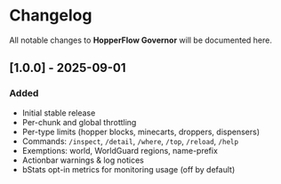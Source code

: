 # Changelog

All notable changes to **HopperFlow Governor** will be documented here.

## [1.0.0] - 2025-09-01

### Added

- Initial stable release
- Per-chunk and global throttling
- Per-type limits (hopper blocks, minecarts, droppers, dispensers)
- Commands: `/inspect`, `/detail`, `/where`, `/top`, `/reload`, `/help`
- Exemptions: world, WorldGuard regions, name-prefix
- Actionbar warnings & log notices
- bStats opt-in metrics for monitoring usage (off by default)
